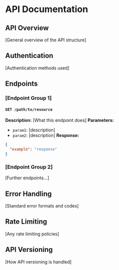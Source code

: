 # API Documentation

## API Overview
[General overview of the API structure]

## Authentication
[Authentication methods used]

## Endpoints

### [Endpoint Group 1]
#### `GET /path/to/resource`
**Description:** [What this endpoint does]
**Parameters:**
- `param1`: [description]
- `param2`: [description]
**Response:**
```json
{
  "example": "response"
}
```

### [Endpoint Group 2]
[Further endpoints...]

## Error Handling
[Standard error formats and codes]

## Rate Limiting
[Any rate limiting policies]

## API Versioning
[How API versioning is handled]
